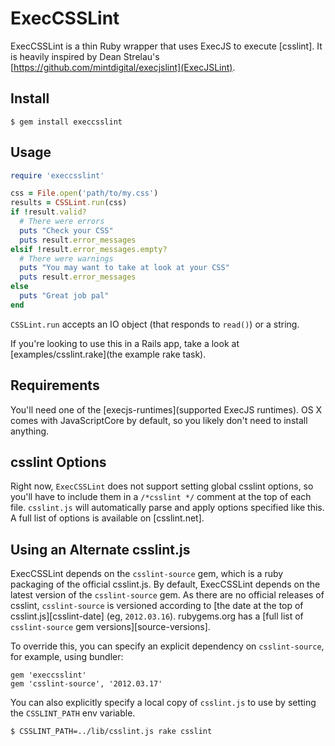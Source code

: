 ExecCSSLint
==========

ExecCSSLint is a thin Ruby wrapper that uses ExecJS to execute [csslint]. It is heavily inspired by Dean Strelau's [https://github.com/mintdigital/execjslint](ExecJSLint).

Install
-------

```
$ gem install execcsslint
```

Usage
-----

```ruby
require 'execcsslint'

css = File.open('path/to/my.css')
results = CSSLint.run(css)
if !result.valid?
  # There were errors
  puts "Check your CSS"
  puts result.error_messages
elsif !result.error_messages.empty?
  # There were warnings
  puts "You may want to take at look at your CSS"
  puts result.error_messages
else
  puts "Great job pal"
end
```

`CSSLint.run` accepts an IO object (that responds to `read()`) or a string.

If you're looking to use this in a Rails app, take a look at
[examples/csslint.rake](the example rake task).

Requirements
------------

You'll need one of the [execjs-runtimes](supported ExecJS runtimes). OS X
comes with JavaScriptCore by default, so you likely don't need to install
anything.

csslint Options
--------------

Right now, `ExecCSSLint` does not support setting global csslint options, so you'll
have to include them in a `/*csslint */` comment at the top of each file.
`csslint.js` will automatically parse and apply options specified like this. A
full list of options is available on [csslint.net].

Using an Alternate csslint.js
----------------------------

ExecCSSLint depends on the `csslint-source` gem, which is a ruby packaging
of the official csslint.js. By default, ExecCSSLint depends on the
latest version of the `csslint-source` gem. As there are no official releases
of csslint, `csslint-source` is versioned according to [the date at the top of
csslint.js][csslint-date] (eg, `2012.03.16`). rubygems.org has a [full list of
`csslint-source` gem versions][source-versions].

To override this, you can specify an explicit dependency on `csslint-source`,
for example, using bundler:

```
gem 'execcsslint'
gem 'csslint-source', '2012.03.17'
```

You can also explicitly specify a local copy of `csslint.js` to use by setting
the `CSSLINT_PATH` env variable.

```
$ CSSLINT_PATH=../lib/csslint.js rake csslint
```
